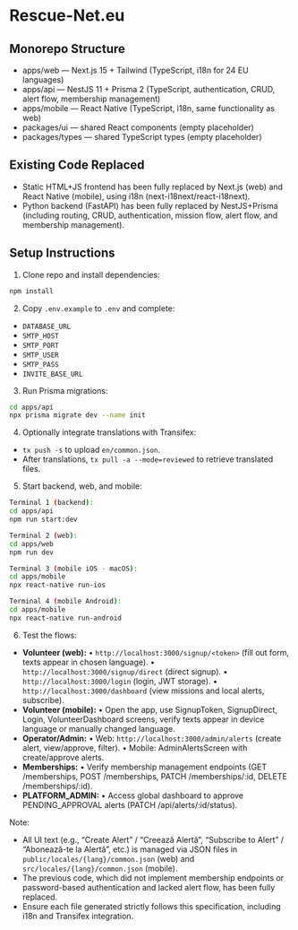 # Rescue-Net.eu

## Monorepo Structure

- apps/web    — Next.js 15 + Tailwind (TypeScript, i18n for 24 EU languages)
- apps/api    — NestJS 11 + Prisma 2 (TypeScript, authentication, CRUD, alert flow, membership management)
- apps/mobile — React Native (TypeScript, i18n, same functionality as web)
- packages/ui — shared React components (empty placeholder)
- packages/types — shared TypeScript types (empty placeholder)

## Existing Code Replaced

- Static HTML+JS frontend has been fully replaced by Next.js (web) and React Native (mobile), using i18n (next-i18next/react-i18next).
- Python backend (FastAPI) has been fully replaced by NestJS+Prisma (including routing, CRUD, authentication, mission flow, alert flow, and membership management).

## Setup Instructions

1. Clone repo and install dependencies:
```bash
npm install
```

2. Copy `.env.example` to `.env` and complete:
- `DATABASE_URL`
- `SMTP_HOST`
- `SMTP_PORT`
- `SMTP_USER`
- `SMTP_PASS`
- `INVITE_BASE_URL`

3. Run Prisma migrations:
```bash
cd apps/api
npx prisma migrate dev --name init
```

4. Optionally integrate translations with Transifex:
- `tx push -s` to upload `en/common.json`.
- After translations, `tx pull -a --mode=reviewed` to retrieve translated files.

5. Start backend, web, and mobile:
```bash
Terminal 1 (backend):
cd apps/api
npm run start:dev

Terminal 2 (web):
cd apps/web
npm run dev

Terminal 3 (mobile iOS - macOS):
cd apps/mobile
npx react-native run-ios

Terminal 4 (mobile Android):
cd apps/mobile
npx react-native run-android
```

6. Test the flows:
- **Volunteer (web):**
  • `http://localhost:3000/signup/<token>` (fill out form, texts appear in chosen language).
  • `http://localhost:3000/signup/direct` (direct signup).
  • `http://localhost:3000/login` (login, JWT storage).
  • `http://localhost:3000/dashboard` (view missions and local alerts, subscribe).
- **Volunteer (mobile):**
  • Open the app, use SignupToken, SignupDirect, Login, VolunteerDashboard screens, verify texts appear in device language or manually changed language.
- **Operator/Admin:**
  • Web: `http://localhost:3000/admin/alerts` (create alert, view/approve, filter).
  • Mobile: AdminAlertsScreen with create/approve alerts.
- **Memberships:**
  • Verify membership management endpoints (GET /memberships, POST /memberships, PATCH /memberships/:id, DELETE /memberships/:id).
- **PLATFORM_ADMIN:**
  • Access global dashboard to approve PENDING_APPROVAL alerts (PATCH /api/alerts/:id/status).

Note:
- All UI text (e.g., “Create Alert” / “Creează Alertă”, “Subscribe to Alert” / “Abonează-te la Alertă”, etc.) is managed via JSON files in `public/locales/{lang}/common.json` (web) and `src/locales/{lang}/common.json` (mobile).
- The previous code, which did not implement membership endpoints or password-based authentication and lacked alert flow, has been fully replaced.
- Ensure each file generated strictly follows this specification, including i18n and Transifex integration.

